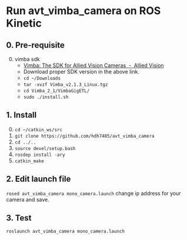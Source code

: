 # Run avt_vimba_camera on ROS Kinetic
## 0. Pre-requisite
0. vimba sdk
	- [Vimba: The SDK for Allied Vision Cameras  -  Allied Vision](https://www.alliedvision.com/en/products/software.html)
	- Download proper SDK version in the above link.
	- `cd ~/Downloads`
	- `tar -xvzf Vimba_v2.1.3_Linux.tgz`
	- `cd Vimba_2_1/VimbaGigETL/`
	- `sudo ./install.sh`

## 1. Install
0. `cd ~/catkin_ws/src`
1. `git clone https://github.com/hdh7485/avt_vimba_camera`
2. `cd ../..`
3. `source devel/setup.bash`
4. `rosdep install -ary`
5. `catkin_make`

## 2. Edit launch file
`rosed avt_vimba_camera mono_camera.launch`
change ip address for your camera and save.

## 3. Test
`roslaunch avt_vimba_camera mono_camera.launch`
